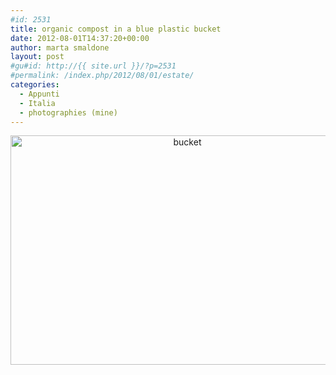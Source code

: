 ```yaml
---
#id: 2531
title: organic compost in a blue plastic bucket
date: 2012-08-01T14:37:20+00:00
author: marta smaldone
layout: post
#gu#id: http://{{ site.url }}/?p=2531
#permalink: /index.php/2012/08/01/estate/
categories:
  - Appunti
  - Italia
  - photographies (mine)
---
```

<p style="text-align: center;">
  <img class="aligncenter wp-image-3733" src="{{ site.url }}/images/uploads/2012/08/bucket.jpg" alt="bucket" width="550" height="367" srcset="{{ site.url }}/images/uploads/2012/08/bucket.jpg 675w, {{ site.url }}/images/uploads/2012/08/bucket-300x200.jpg 300w, {{ site.url }}/images/uploads/2012/08/bucket-330x220.jpg 330w" sizes="(max-width: 550px) 100vw, 550px" />
</p>